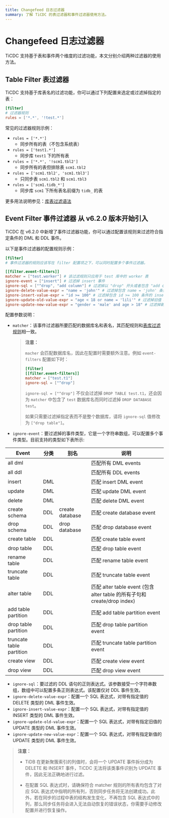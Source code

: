 ```yaml
---
title: Changefeed 日志过滤器
summary: 了解 TiCDC 的表过滤器和事件过滤器使用方法。
---
```


# Changefeed 日志过滤器

TiCDC 支持基于表和事件两个维度的过滤功能，本文分别介绍两种过滤器的使用方法。

## Table Filter 表过滤器

TiCDC 支持基于库表名的过滤功能，你可以通过下列配置来选定或过滤掉指定的表：

```toml
[filter]
# 过滤器规则
rules = ['*.*', '!test.*']
```

常见的过滤器规则示例：

- `rules = ['*.*']`
    - 同步所有的表（不包含系统表）
- `rules = ['test1.*']`
    - 同步库 `test1` 下的所有表
- `rules = ['*.*', '!scm1.tbl2']`
    - 同步所有的表但排除表 `scm1.tbl2`
- `rules = ['scm1.tbl2', 'scm1.tbl3']`
    - 只同步表 `scm1.tbl2` 和 `scm1.tbl3`
- `rules = ['scm1.tidb_*']`
    - 同步库 `scm1` 下所有表名前缀为 `tidb_` 的表

更多用法说明参见：[库表过滤语法](/table-filter.md#表库过滤语法)

## Event Filter 事件过滤器 <span class="version-mark">从 v6.2.0 版本开始引入</span>

TiCDC 在 v6.2.0 中新增了事件过滤器功能，你可以通过配置该规则来过滤符合指定条件的 DML 和 DDL 事件。

以下是事件过滤器的配置规则示例：

```toml
[filter]
# 事件过滤器的规则应该写在 filter 配置项之下，可以同时配置多个事件过滤器。

[[filter.event-filters]]
matcher = ["test.worker"] # 该过滤规则只应用于 test 库中的 worker 表
ignore-event = ["insert"] # 过滤掉 insert 事件
ignore-sql = ["^drop", "add column"] # 过滤掉以 "drop" 开头或者包含 "add column" 的 DDL
ignore-delete-value-expr = "name = 'john'" # 过滤掉包含 name = 'john' 条件的 delete DML
ignore-insert-value-expr = "id >= 100" # 过滤掉包含 id >= 100 条件的 insert DML
ignore-update-old-value-expr = "age < 18 or name = 'lili'" # 过滤掉旧值 age < 18 或 name = 'lili' 的 update DML
ignore-update-new-value-expr = "gender = 'male' and age > 18" # 过滤掉新值 gender = 'male' 且 age > 18 的 update DML
```

配置参数说明：

- `matcher`：该事件过滤器所要匹配的数据库名和表名，其匹配规则和[表库过滤规则](/table-filter.md#表库过滤语法)相一致。

    > **注意：**
    >
    > `macher` 会匹配数据库名，因此在配置时需要额外注意。例如 `event-filters` 配置如下时：
    >
    > ```toml
    > [filter]
    > [[filter.event-filters]]
    > matcher = ["test.t1"]
    > ignore-sql = ["^drop"]
    > ```
    >
    > `ignore-sql = ["^drop"]` 不仅会过滤掉 `DROP TABLE test.t1`，还会因为 `matcher` 中包含了 `test` 数据库名而同时过滤掉 `DROP DATABASE test`。
    >
    > 如果只需要过滤掉指定表而不是整个数据库，请将 `ignore-sql` 值修改为 `["drop table"]`。

- `ignore-event`：要过滤掉的事件类型，它是一个字符串数组，可以配置多个事件类型。目前支持的类型如下表所示:

| Event           | 分类 | 别名 |说明                    |
| --------------- | ---- | -|--------------------------|
| all dml         |      | |匹配所有 DML events         |
| all ddl         |      | |匹配所有 DDL events         |
| insert          | DML  | |匹配 insert DML event      |
| update          | DML  | |匹配 update DML event      |
| delete          | DML  | |匹配 delete DML event      |
| create schema   | DDL  | create database |匹配 create database event |
| drop schema     | DDL  | drop database  |匹配 drop database event |
| create table    | DDL  | |匹配 create table event    |
| drop table      | DDL  | |匹配 drop table event      |
| rename table    | DDL  | |匹配 rename table event    |
| truncate table  | DDL  | |匹配 truncate table event  |
| alter table     | DDL  | |匹配 alter table event (包含 alter table 的所有子句和 create/drop index)     |
| add table partition    | DDL  | |匹配 add table partition event     |
| drop table partition    | DDL  | |匹配 drop table partition event     |
| truncate table partition    | DDL  | |匹配 truncate table partition event     |
| create view     | DDL  | |匹配 create view event     |
| drop view     | DDL  | |匹配 drop view event     |

- `ignore-sql`：要过滤的 DDL 语句的正则表达式。该参数接受一个字符串数组，数组中可以配置多条正则表达式。该配置仅对 DDL 事件生效。
- `ignore-delete-value-expr`：配置一个 SQL 表达式，对带有指定值的 DELETE 类型的 DML 事件生效。
- `ignore-insert-value-expr`：配置一个 SQL 表达式，对带有指定值的 INSERT 类型的 DML 事件生效。
- `ignore-update-old-value-expr`：配置一个 SQL 表达式，对带有指定旧值的 UPDATE 类型的 DML 事件生效。
- `ignore-update-new-value-expr`：配置一个 SQL 表达式，对带有指定新值的 UPDATE 类型的 DML 事件生效。

> **注意：**
>
> - TiDB 在更新聚簇索引的列值时，会将一个 UPDATE 事件拆分成为 DELETE 和 INSERT 事件，TiCDC 无法将该类事件识别为 UPDATE 事件，因此无法正确地进行过滤。
>
> - 在配置 SQL 表达式时，请确保符合 matcher 规则的所有表均包含了对应 SQL 表达式中指明的所有列，否则同步任务将无法创建成功。此外，若在同步的过程中表的结构发生变化，不再包含 SQL 表达式中的列，那么同步任务将会进入无法自动恢复的错误状态，你需要手动修改配置并进行恢复操作。
